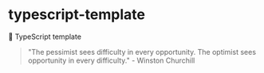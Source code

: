 # typescript-template

🌱 TypeScript template


<!-- INSPIRATIONAL_QUOTE_START -->
> "The pessimist sees difficulty in every opportunity. The optimist sees opportunity in every difficulty." - Winston Churchill
<!-- INSPIRATIONAL_QUOTE_END -->
